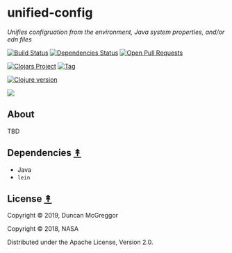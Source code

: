 # unified-config

*Unifies configruation from the environment, Java system properties, and/or edn files*

[![Build Status][travis-badge]][travis]
[![Dependencies Status][deps-badge]][travis]
[![Open Pull Requests][prs-badge]][prs]

[![Clojars Project][clojars-badge]][clojars]
[![Tag][tag-badge]][tag]

[![Clojure version][clojure-v]](project.clj)

[![][logo]][logo]


## About

TBD


## Dependencies [&#x219F;](#contents)

* Java
* `lein`


## License [&#x219F;](#contents)

Copyright © 2019, Duncan McGreggor

Copyright © 2018, NASA

Distributed under the Apache License, Version 2.0.


<!-- Named page links below: /-->

[logo]: https://avatars3.githubusercontent.com/u/18177940?s=200&v=4
[travis]: https://travis-ci.org/clojusc/unified-config
[travis-badge]: https://travis-ci.org/clojusc/unified-config.png?branch=master
[deps-badge]: https://img.shields.io/badge/deps%20check-passing-brightgreen.svg
[tag-badge]: https://img.shields.io/github/tag/clojusc/unified-config.svg
[tag]: https://github.com/clojusc/unified-config/tags
[clojure-v]: https://img.shields.io/badge/clojure-1.9.0-blue.svg
[clojars]: https://clojars.org/clojusc/unified-config
[clojars-badge]: https://img.shields.io/clojars/v/clojusc/unified-config.svg
[security-scan-badge]: https://img.shields.io/badge/nvd%2Fsecurity%20scan-passing-brightgreen.svg
[prs]: https://github.com/pulls?utf8=%E2%9C%93&q=is%3Aopen+is%3Apr+org%3Aclojusc%3Afalse+
[prs-badge]: https://img.shields.io/badge/Open%20PRs-org-yellow.svg
